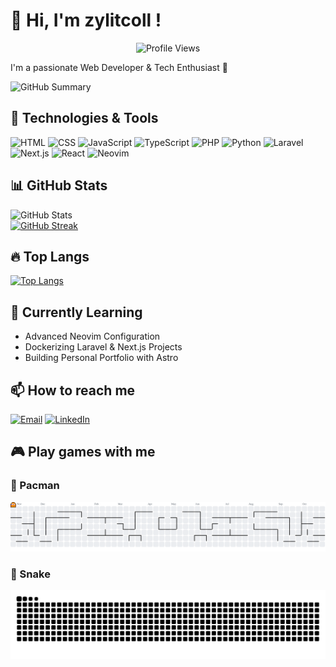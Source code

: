 # 👋 Hi, I'm zylitcoll !

<p align="center">
  <img src="https://komarev.com/ghpvc/?username=zylitcoll&label=Profile%20views&color=0e75b6&style=flat" alt="Profile Views" />
</p>
I'm a passionate Web Developer & Tech Enthusiast 🚀

![GitHub Summary](http://github-profile-summary-cards.vercel.app/api/cards/profile-details?username=zylitcoll&theme=tokyonight)

## 🔧 Technologies & Tools

![HTML](https://img.shields.io/badge/-HTML5-E34F26?logo=html5&logoColor=white)
![CSS](https://img.shields.io/badge/-CSS3-1572B6?logo=css3)
![JavaScript](https://img.shields.io/badge/-JavaScript-F7DF1E?logo=javascript&logoColor=white)
![TypeScript](https://img.shields.io/badge/-TypeScript-3178C6?logo=typescript&logoColor=white)
![PHP](https://img.shields.io/badge/-PHP-777BB4?logo=php&logoColor=white)
![Python](https://img.shields.io/badge/-Python-3776AB?logo=python&logoColor=white)
![Laravel](https://img.shields.io/badge/-Laravel-FF2D20?logo=laravel&logoColor=white)
![Next.js](https://img.shields.io/badge/-Next.js-000?logo=next.js)
![React](https://img.shields.io/badge/-React-61DAFB?logo=react&logoColor=black)
![Neovim](https://img.shields.io/badge/-Neovim-57A143?logo=neovim&logoColor=white)

## 📊 GitHub Stats

![GitHub Stats](http://github-profile-summary-cards.vercel.app/api/cards/stats?username=zylitcoll&theme=tokyonight)  
[![GitHub Streak](https://github-readme-streak-stats.herokuapp.com?user=zylitcoll&theme=tokyonight&hide_border=true&date_format=j%20M%5B%20Y%5D&card_width=480)](https://git.io/streak-stats)

## 🔥 Top Langs

[![Top Langs](https://github-readme-stats.vercel.app/api/top-langs/?username=zylitcoll&layout=compact&theme=tokyonight)](https://github.com/zylitcoll)

## 🧠 Currently Learning

- Advanced Neovim Configuration
- Dockerizing Laravel & Next.js Projects
- Building Personal Portfolio with Astro

## 📫 How to reach me

[![Email](https://img.shields.io/badge/-your@email.com-c14438?logo=gmail&logoColor=white)](mailto:your@email.com)
[![LinkedIn](https://img.shields.io/badge/-LinkedIn-0077B5?logo=linkedin&logoColor=white)](https://linkedin.com/in/yourusername)

## 🎮 Play games with me

### 👾 Pacman

<picture>
    <source media="(prefers-color-scheme: dark)" srcset="https://raw.githubusercontent.com/zylitcoll/zylitcoll/output/pacman-contribution-graph-dark.svg">
    <source media="(prefers-color-scheme: light)" srcset="https://raw.githubusercontent.com/zylitcoll/zylitcoll/output/pacman-contribution-graph.svg">
    <img alt="pacman contribution graph" src="https://raw.githubusercontent.com/zylitcoll/zylitcoll/output/pacman-contribution-graph.svg">
</picture>

### 🐍 Snake

<picture>
  <source media="(prefers-color-scheme: dark)" srcset="https://raw.githubusercontent.com/zylitcoll/zylitcoll/output/github-contribution-grid-snake-dark.svg">
  <source media="(prefers-color-scheme: light)" srcset="https://raw.githubusercontent.com/zylitcoll/zylitcoll/output/github-contribution-grid-snake.svg">
  <img alt="github contribution grid snake animation" src="https://raw.githubusercontent.com/zylitcoll/zylitcoll/output/github-contribution-grid-snake.svg">
</picture>
